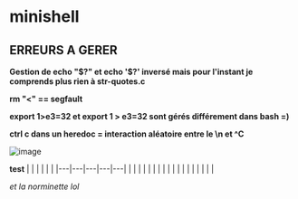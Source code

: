 # minishell

## ERREURS A GERER

**Gestion de echo "$?" et echo '$?' inversé mais pour l'instant je comprends plus rien à str-quotes.c**

**rm "<" == segfault**

**export 1>e3=32 et export 1 > e3=32 sont gérés différement dans bash =)**

**ctrl c dans un heredoc = interaction aléatoire entre le \n et ^C**

![image](https://cdn.discordapp.com/attachments/856902451403423745/969613000052994068/unknown.png)

**test**
|   |   |   |   |   |
|---|---|---|---|---|
|   |   |   |   |   |
|   |   |   |   |   |
|   |   |   |   |   |

_et la norminette lol_
